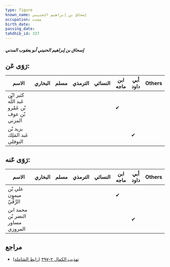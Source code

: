 ```yaml
---
type: figure
known_name: إسحاق بن إبراهيم الحنيني
occupation: محدث
birth_date:
passing_date:
tahdhib_id: 337
---
```

##### إسحاق بن إبراهيم الحنيني أبو يعقوب المدني

## رَوَى عَن:
| الاسم                                           | البخاري | مسلم | الترمذي | النسائي | ابن ماجه | أبي داود | Others |
| ----------------------------------------------- | ------- | ---- | ------- | ------- | -------- | -------- | ------ |
| كثير ابْن عَبد اللَّه بْن عَمْرو بْن عوف المزني |         |      |         |         | ✔        |          |        |
| يزيد بْن عَبد المَلِك النوفلي                   |         |      |         |         |          | ✔        |        |
## رَوَى عَنه:
| الاسم                            | البخاري | مسلم | الترمذي | النسائي | ابن ماجه | أبي داود | Others |
| -------------------------------- | ------- | ---- | ------- | ------- | -------- | -------- | ------ |
| علي بْن ميمون الرَّقِّيّ         |         |      |         |         | ✔        |          |        |
| محمد ابن النضر بْن مساور المروزي |         |      |         |         |          | ✔        |        |
## مراجع
- [تهذيب الكمال ٢-٣٩٧](obsidian://open?vault=Tahdhib-al-Kamal&file=Figures/٣٣٧-إسحاق%20بن%20إبراهيم%20الحنيني%20أبو%20يعقوب%20المدني) ([رابط الشاملة](https://shamela.ws/book/3722/878))